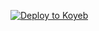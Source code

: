 [![Deploy to Koyeb](https://www.koyeb.com/static/images/deploy/button.svg)](https://app.koyeb.com/deploy?name=pdf-merger&repository=darkhacker34%2FPDF-MERGER&branch=main&builder=dockerfile&instance_type=free)
